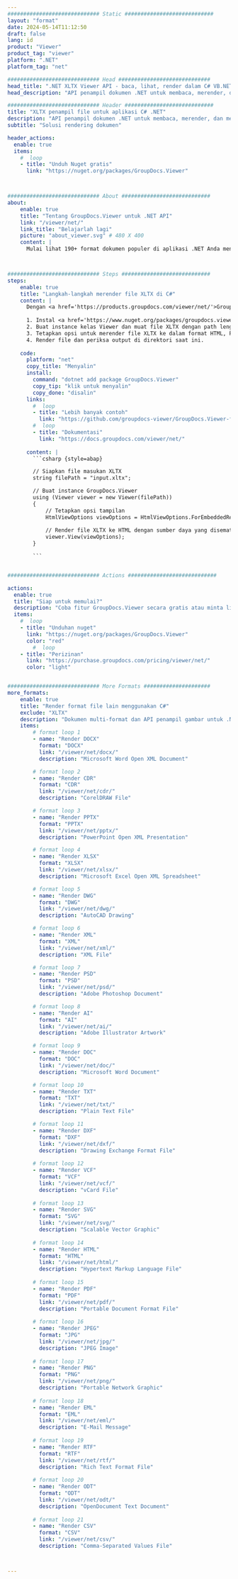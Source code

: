 ```yaml
---
############################# Static ############################
layout: "format"
date: 2024-05-14T11:12:50
draft: false
lang: id
product: "Viewer"
product_tag: "viewer"
platform: ".NET"
platform_tag: "net"

############################# Head #############################
head_title: ".NET XLTX Viewer API - baca, lihat, render dalam C# VB.NET"
head_description: "API penampil dokumen .NET untuk membaca, merender, dan menampilkan XLTX di semua jenis aplikasi C#, ASP.NET, VB.NET & .NET Core."

############################# Header ############################
title: "XLTX penampil file untuk aplikasi C# .NET" 
description: "API penampil dokumen .NET untuk membaca, merender, dan menampilkan file XLTX dalam semua jenis aplikasi C#, ASP.NET, VB.NET & .NET Core. Lihat file yang dirender dengan format & tata letak sebenarnya dalam HTML5, PDF, atau sebagai gambar menggunakan beberapa baris kode." 
subtitle: "Solusi rendering dokumen" 

header_actions:
  enable: true
  items:
    #  loop
    - title: "Unduh Nuget gratis"
      link: "https://nuget.org/packages/GroupDocs.Viewer"



############################# About ############################
about:
    enable: true
    title: "Tentang GroupDocs.Viewer untuk .NET API"
    link: "/viewer/net/"
    link_title: "Belajarlah lagi"
    picture: "about_viewer.svg" # 480 X 400
    content: |
      Mulai lihat 190+ format dokumen populer di aplikasi .NET Anda menggunakan GroupDocs.Viewer untuk .NET API dengan menambahkan beberapa baris kode. Pengembang dapat dengan mudah menampilkan PDF, Pemrosesan Kata, Excel Spreadsheet, Presentasi, Visio, Project, Outlook dan banyak format dokumen populer lainnya dalam mode HTML5, gambar atau PDF. Render dokumen cepat, identik dengan file sumber asli, dan tidak memerlukan instalasi perangkat lunak tambahan atau perpustakaan eksternal lainnya.



############################# Steps ############################
steps:
    enable: true
    title: "Langkah-langkah merender file XLTX di C#" 
    content: |
      Dengan <a href='https://products.groupdocs.com/viewer/net/'>GroupDocs.Viewer</a> Anda dapat merender XLTX ke HTML, JPEG, PNG, atau PDF dalam beberapa langkah.
      
      1. Instal <a href='https://www.nuget.org/packages/groupdocs.viewer'>GroupDocs.Viewer untuk .NET</a> menggunakan pengelola paket favorit Anda. 
      2. Buat instance kelas Viewer dan muat file XLTX dengan path lengkap.  
      3. Tetapkan opsi untuk merender file XLTX ke dalam format HTML, PNG, JPEG, atau PDF. 
      4. Render file dan periksa output di direktori saat ini. 
   
    code:
      platform: "net"
      copy_title: "Menyalin"
      install:
        command: "dotnet add package GroupDocs.Viewer"
        copy_tip: "klik untuk menyalin"
        copy_done: "disalin"
      links:
        #  loop
        - title: "Lebih banyak contoh"
          link: "https://github.com/groupdocs-viewer/GroupDocs.Viewer-for-.NET"
        #  loop
        - title: "Dokumentasi"
          link: "https://docs.groupdocs.com/viewer/net/"
          
      content: |
        ```csharp {style=abap}

        // Siapkan file masukan XLTX
        string filePath = "input.xltx";

        // Buat instance GroupDocs.Viewer
        using (Viewer viewer = new Viewer(filePath))
        {
            // Tetapkan opsi tampilan
            HtmlViewOptions viewOptions = HtmlViewOptions.ForEmbeddedResources();
                
            // Render file XLTX ke HTML dengan sumber daya yang disematkan
            viewer.View(viewOptions);
        }

        ```            


############################# Actions ############################

actions:
  enable: true
  title: "Siap untuk memulai?"
  description: "Coba fitur GroupDocs.Viewer secara gratis atau minta lisensi"
  items:
    #  loop
    - title: "Unduhan nuget"
      link: "https://nuget.org/packages/GroupDocs.Viewer"
      color: "red"
        #  loop
    - title: "Perizinan"
      link: "https://purchase.groupdocs.com/pricing/viewer/net/"
      color: "light"


############################# More Formats #####################
more_formats:
    enable: true
    title: "Render format file lain menggunakan C#"
    exclude: "XLTX"
    description: "Dokumen multi-format dan API penampil gambar untuk .NET. Lihat beberapa format file populer di bawah ini tanpa pemirsa eksternal."
    items: 
        # format loop 1
        - name: "Render DOCX"
          format: "DOCX"
          link: "/viewer/net/docx/"
          description: "Microsoft Word Open XML Document" 

        # format loop 2
        - name: "Render CDR" 
          format: "CDR"
          link: "/viewer/net/cdr/"
          description: "CorelDRAW File" 

        # format loop 3
        - name: "Render PPTX"
          format: "PPTX"
          link: "/viewer/net/pptx/"
          description: "PowerPoint Open XML Presentation" 

        # format loop 4
        - name: "Render XLSX"
          format: "XLSX"
          link: "/viewer/net/xlsx/"
          description: "Microsoft Excel Open XML Spreadsheet" 

        # format loop 5
        - name: "Render DWG"
          format: "DWG"
          link: "/viewer/net/dwg/"
          description: "AutoCAD Drawing"

        # format loop 6
        - name: "Render XML"
          format: "XML"
          link: "/viewer/net/xml/"
          description: "XML File"

        # format loop 7
        - name: "Render PSD"
          format: "PSD"
          link: "/viewer/net/psd/"
          description: "Adobe Photoshop Document"

        # format loop 8
        - name: "Render AI"
          format: "AI"
          link: "/viewer/net/ai/"
          description: "Adobe Illustrator Artwork"

        # format loop 9
        - name: "Render DOC"
          format: "DOC"
          link: "/viewer/net/doc/"
          description: "Microsoft Word Document" 

        # format loop 10
        - name: "Render TXT" 
          format: "TXT"
          link: "/viewer/net/txt/"
          description: "Plain Text File" 

        # format loop 11
        - name: "Render DXF" 
          format: "DXF"
          link: "/viewer/net/dxf/"
          description: "Drawing Exchange Format File"  
          
        # format loop 12
        - name: "Render VCF"
          format: "VCF"
          link: "/viewer/net/vcf/"
          description: "vCard File"  
              
        # format loop 13
        - name: "Render SVG"
          format: "SVG"
          link: "/viewer/net/svg/"
          description: "Scalable Vector Graphic" 
          
        # format loop 14
        - name: "Render HTML"
          format: "HTML"
          link: "/viewer/net/html/"
          description: "Hypertext Markup Language File" 
          
        # format loop 15
        - name: "Render PDF"
          format: "PDF"
          link: "/viewer/net/pdf/"
          description: "Portable Document Format File"
          
        # format loop 16
        - name: "Render JPEG"
          format: "JPG"
          link: "/viewer/net/jpg/"
          description: "JPEG Image"
          
        # format loop 17
        - name: "Render PNG"
          format: "PNG"
          link: "/viewer/net/png/"
          description: "Portable Network Graphic" 
          
        # format loop 18
        - name: "Render EML"
          format: "EML"
          link: "/viewer/net/eml/"
          description: "E-Mail Message" 
          
        # format loop 19
        - name: "Render RTF"
          format: "RTF"
          link: "/viewer/net/rtf/"
          description: "Rich Text Format File" 
          
        # format loop 20
        - name: "Render ODT"
          format: "ODT"
          link: "/viewer/net/odt/"
          description: "OpenDocument Text Document" 
          
        # format loop 21
        - name: "Render CSV"
          format: "CSV"
          link: "/viewer/net/csv/"
          description: "Comma-Separated Values File" 



---
```


